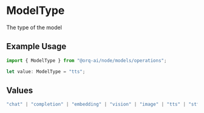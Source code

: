# ModelType

The type of the model

## Example Usage

```typescript
import { ModelType } from "@orq-ai/node/models/operations";

let value: ModelType = "tts";
```

## Values

```typescript
"chat" | "completion" | "embedding" | "vision" | "image" | "tts" | "stt" | "rerank" | "moderations"
```